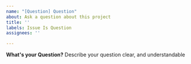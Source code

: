 ```yaml
---
name: "[Question] Question"
about: Ask a question about this project
title: ''
labels: Issue Is Question
assignees: ''

---
```


**What's your Question?**
Describe your question clear, and understandable
